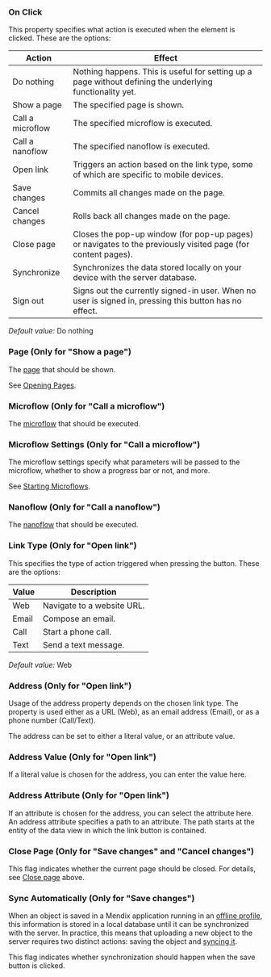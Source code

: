 <a name="OnClick"></a>
### On Click

This property specifies what action is executed when the element is clicked. These are the options:

| Action | Effect |
| --- | --- |
| Do nothing | Nothing happens. This is useful for setting up a page without defining the underlying functionality yet. |
| Show a page | The specified page is shown. |
| Call a microflow | The specified microflow is executed. |
| Call a nanoflow | The specified nanoflow is executed. |
| Open link | Triggers an action based on the link type, some of which are specific to mobile devices. |
| Save changes | Commits all changes made on the page.  |
| Cancel changes | Rolls back all changes made on the page. |
| Close page | Closes the pop-up window (for pop-up pages) or navigates to the previously visited page (for content pages). |
| Synchronize | Synchronizes the data stored locally on your device with the server database. |
| Sign out | Signs out the currently signed-in user. When no user is signed in, pressing this button has no effect. |

_Default value:_ Do nothing

### Page (Only for "Show a page")

The [page](page) that should be shown.

See [Opening Pages](opening-pages).

### Microflow (Only for "Call a microflow")

The [microflow](microflow) that should be executed.

### Microflow Settings (Only for "Call a microflow")

The microflow settings specify what parameters will be passed to the microflow, whether to show a progress bar or not, and more.

See [Starting Microflows](starting-microflows).

### Nanoflow (Only for "Call a nanoflow")

The [nanoflow](nanoflow) that should be executed.

### Link Type (Only for "Open link")

This specifies the type of action triggered when pressing the button. These are the options:

| Value | Description |
| --- | --- |
| Web | Navigate to a website URL. |
| Email | Compose an email. |
| Call | Start a phone call. |
| Text | Send a text message. |

_Default value:_ Web

### Address (Only for "Open link")

Usage of the address property depends on the chosen link type. The property is used either as a URL (Web), as an email address (Email), or as a phone number (Call/Text).

The address can be set to either a literal value, or an attribute value.

### Address Value (Only for "Open link")

If a literal value is chosen for the address, you can enter the value here.

### Address Attribute (Only for "Open link")

If an attribute is chosen for the address, you can select the attribute here. An address attribute specifies a path to an attribute. The path starts at the entity of the data view in which the link button is contained.

### Close Page (Only for "Save changes" and "Cancel changes")

This flag indicates whether the current page should be closed. For details, see [Close page](#OnClick) above.

### Sync Automatically (Only for "Save changes")

When an object is saved in a Mendix application running in an [offline profile](hybrid-phone-profile), this information is stored in a local database until it can be synchronized with the server. In practice, this means that uploading a new object to the server requires two distinct actions: saving the object and [syncing it](offline#synchronization).

This flag indicates whether synchronization should happen when the save button is clicked.
